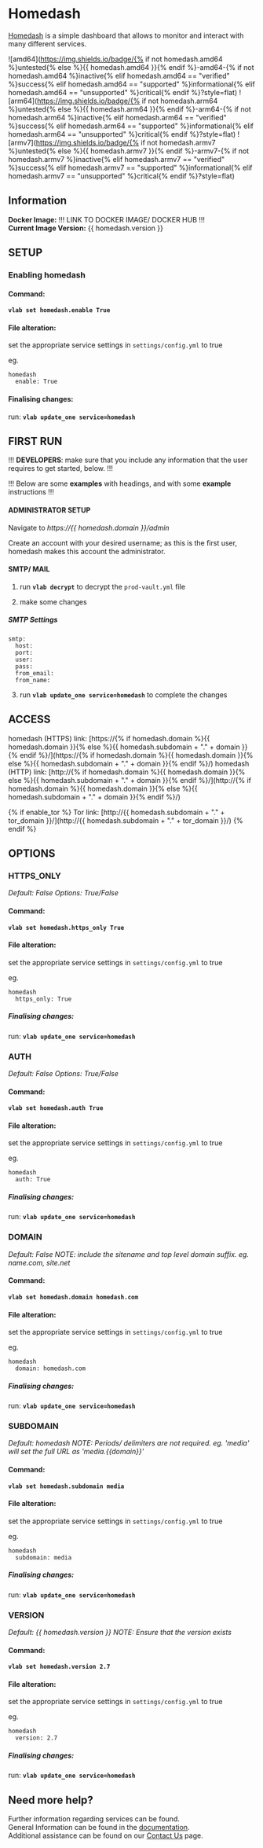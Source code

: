 # Homedash

[Homedash](https://lamarios.github.io/Homedash2/) is a simple dashboard that allows to monitor and interact with many different services.

![amd64](https://img.shields.io/badge/{% if not homedash.amd64 %}untested{% else %}{{ homedash.amd64 }}{% endif %}-amd64-{% if not homedash.amd64 %}inactive{% elif homedash.amd64 == "verified" %}success{% elif homedash.amd64 == "supported" %}informational{% elif homedash.amd64 == "unsupported" %}critical{% endif %}?style=flat)
![arm64](https://img.shields.io/badge/{% if not homedash.arm64 %}untested{% else %}{{ homedash.arm64 }}{% endif %}-arm64-{% if not homedash.arm64 %}inactive{% elif homedash.arm64 == "verified" %}success{% elif homedash.arm64 == "supported" %}informational{% elif homedash.arm64 == "unsupported" %}critical{% endif %}?style=flat)
![armv7](https://img.shields.io/badge/{% if not homedash.armv7 %}untested{% else %}{{ homedash.armv7 }}{% endif %}-armv7-{% if not homedash.armv7 %}inactive{% elif homedash.armv7 == "verified" %}success{% elif homedash.armv7 == "supported" %}informational{% elif homedash.armv7 == "unsupported" %}critical{% endif %}?style=flat)

## Information


**Docker Image:** !!! LINK TO DOCKER IMAGE/ DOCKER HUB !!!  
**Current Image Version:** {{ homedash.version }}

## SETUP

### Enabling homedash

#### Command:

**`vlab set homedash.enable True`**

#### File alteration:

set the appropriate service settings in `settings/config.yml` to true

eg.
```
homedash
  enable: True
```

#### Finalising changes:

run: **`vlab update_one service=homedash`**

## FIRST RUN

!!! **DEVELOPERS**: make sure that you include any information that the user requires to get started, below. !!!

!!! Below are some **examples** with headings, and with some **example** instructions !!!

#### ADMINISTRATOR SETUP

Navigate to *https://{{ homedash.domain }}/admin*

Create an account with your desired username; as this is the first user, homedash makes this account the administrator.

#### SMTP/ MAIL

1. run **`vlab decrypt`** to decrypt the `prod-vault.yml` file

2. make some changes


##### SMTP Settings
```
smtp:
  host:
  port:
  user:
  pass:
  from_email:
  from_name:
```

3. run **`vlab update_one service=homedash`** to complete the changes


## ACCESS

homedash (HTTPS) link: [https://{% if homedash.domain %}{{ homedash.domain }}{% else %}{{ homedash.subdomain + "." + domain }}{% endif %}/](https://{% if homedash.domain %}{{ homedash.domain }}{% else %}{{ homedash.subdomain + "." + domain }}{% endif %}/)
homedash (HTTP) link: [http://{% if homedash.domain %}{{ homedash.domain }}{% else %}{{ homedash.subdomain + "." + domain }}{% endif %}/](http://{% if homedash.domain %}{{ homedash.domain }}{% else %}{{ homedash.subdomain + "." + domain }}{% endif %}/)

{% if enable_tor %}
Tor link: [http://{{ homedash.subdomain + "." + tor_domain }}/](http://{{ homedash.subdomain + "." + tor_domain }}/)
{% endif %}

## OPTIONS

### HTTPS_ONLY
*Default: False*
*Options: True/False*

#### Command:

**`vlab set homedash.https_only True`**

#### File alteration:

set the appropriate service settings in `settings/config.yml` to true

eg.
```
homedash
  https_only: True
```

##### Finalising changes:

run: **`vlab update_one service=homedash`**

### AUTH
*Default: False*
*Options: True/False*

#### Command:

**`vlab set homedash.auth True`**

#### File alteration:

set the appropriate service settings in `settings/config.yml` to true

eg.
```
homedash
  auth: True
```

##### Finalising changes:

run: **`vlab update_one service=homedash`**

### DOMAIN
*Default: False*
*NOTE: include the sitename and top level domain suffix. eg. name.com, site.net*

#### Command:

**`vlab set homedash.domain homedash.com`**

#### File alteration:

set the appropriate service settings in `settings/config.yml` to true

eg.
```
homedash
  domain: homedash.com
```

##### Finalising changes:

run: **`vlab update_one service=homedash`**

### SUBDOMAIN
*Default: homedash*
*NOTE: Periods/ delimiters are not required. eg. 'media' will set the full URL as 'media.{{domain}}'*

#### Command:

**`vlab set homedash.subdomain media`**

#### File alteration:

set the appropriate service settings in `settings/config.yml` to true

eg.
```
homedash
  subdomain: media
```

##### Finalising changes:

run: **`vlab update_one service=homedash`**

### VERSION
*Default: {{  homedash.version  }}*
*NOTE: Ensure that the version exists*

#### Command:

**`vlab set homedash.version 2.7`**

#### File alteration:

set the appropriate service settings in `settings/config.yml` to true

eg.
```
homedash
  version: 2.7
```

##### Finalising changes:

run: **`vlab update_one service=homedash`**

## Need more help?
Further information regarding services can be found. \
General Information can be found in the [documentation](https://docs.vivumlab.com). \
Additional assistance can be found on our [Contact Us](https://docs.vivumlab.com/Contact-us) page.
